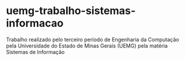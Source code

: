 # uemg-trabalho-sistemas-informacao
Trabalho realizado pelo terceiro período de Engenharia da Computação pela Universidade do Estado de Minas Gerais (UEMG) pela matéria Sistemas de Informação
